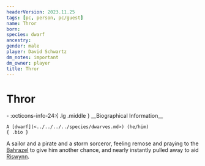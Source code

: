```yaml
---
headerVersion: 2023.11.25
tags: [pc, person, pc/guest]
name: Thror
born:
species: dwarf
ancestry:
gender: male
player: David Schwartz
dm_notes: important
dm_owner: player
title: Thror
---
```

# Thror
<div class="grid cards ext-narrow-margin ext-one-column" markdown>
- :octicons-info-24:{ .lg .middle } __Biographical Information__

    A [dwarf](<../../../../species/dwarves.md>) (he/him)  
    { .bio }

</div>


A sailor and a pirate and a storm sorceror, feeling remose and praying to the [Bahrazel](<../../../../gods-and-religions/gods/embodied-gods/bahrazel/bahrazel.md>) to give him another chance, and nearly instantly pulled away to aid [Riswynn](<../riswynn.md>). 

